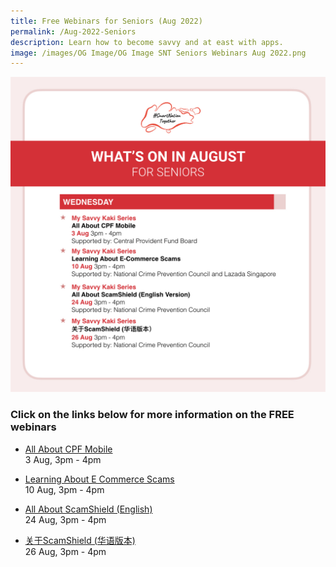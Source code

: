 ```yaml
---
title: Free Webinars for Seniors (Aug 2022)
permalink: /Aug-2022-Seniors
description: Learn how to become savvy and at east with apps.
image: /images/OG Image/OG Image SNT Seniors Webinars Aug 2022.png
---
```

![august free webinars for seniors on building trust in the government ](/images/Aug%202022/Seniors_Overall.jpeg)

### Click on the links below for more information on the FREE webinars

* [All About CPF Mobile](/seniors/my-savvy-kaki-series/seniors-cpf-mobile-aug2022)<br>
3 Aug, 3pm - 4pm 

* [Learning About E Commerce Scams](/seniors/my-savvy-kaki-series/e-commerce-scams-aug2022)<br>
10 Aug, 3pm - 4pm 

* [All About ScamShield (English)](/seniors/my-savvy-kaki-series/scamshield-english-aug2022)<br>
24 Aug, 3pm - 4pm 

* [关于ScamShield (华语版本)](/seniors/my-savvy-kaki-series/scamshield-mandarin)<br>
26 Aug, 3pm - 4pm